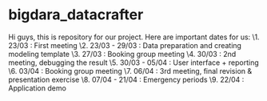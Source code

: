# bigdara_datacrafter

Hi guys, this is repository for our project. Here are important dates for us:
\1. 23/03           : First meeting
\2. 23/03 - 29/03   : Data preparation and creating modeling template
\3. 27/03           : Booking group meeting
\4. 30/03           : 2nd meeting, debugging the result
\5. 30/03 - 05/04   : User interface + reporting
\6. 03/04           : Booking group meeting
\7. 06/04           : 3rd meeting, final revision & presentation exercise
\8. 07/04 - 21/04   : Emergency periods
\9. 22/04           : Application demo
